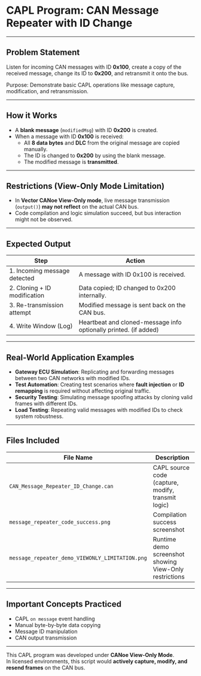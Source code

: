 
# CAPL Program: CAN Message Repeater with ID Change

---

## Problem Statement
Listen for incoming CAN messages with ID **0x100**, create a copy of the received message, change its ID to **0x200**, and retransmit it onto the bus.

Purpose: Demonstrate basic CAPL operations like message capture, modification, and retransmission.

---

## How it Works
- A **blank message** (`modifiedMsg`) with ID **0x200** is created.
- When a message with ID **0x100** is received:
  - All **8 data bytes** and **DLC** from the original message are copied manually.
  - The ID is changed to **0x200** by using the blank message.
  - The modified message is **transmitted**.

---

## Restrictions (View-Only Mode Limitation)
- In **Vector CANoe View-Only mode**, live message transmission (`output()`) **may not reflect** on the actual CAN bus.
- Code compilation and logic simulation succeed, but bus interaction might not be observed.


---

## Expected Output 
| Step                        | Action                                            |
|------------------------------|---------------------------------------------------|
| 1. Incoming message detected | A message with ID 0x100 is received.              |
| 2. Cloning + ID modification | Data copied; ID changed to 0x200 internally.      |
| 3. Re-transmission attempt   | Modified message is sent back on the CAN bus.     |
| 4. Write Window (Log)        | Heartbeat and cloned-message info optionally printed. (if added) |

---

## Real-World Application Examples
- **Gateway ECU Simulation**: Replicating and forwarding messages between two CAN networks with modified IDs.
- **Test Automation**: Creating test scenarios where **fault injection** or **ID remapping** is required without affecting original traffic.
- **Security Testing**: Simulating message spoofing attacks by cloning valid frames with different IDs.
- **Load Testing**: Repeating valid messages with modified IDs to check system robustness.

---

## Files Included
| File Name | Description |
|-----------|-------------|
| `CAN_Message_Repeater_ID_Change.can` | CAPL source code (capture, modify, transmit logic) |
| `message_repeater_code_success.png` | Compilation success screenshot |
| `message_repeater_demo_VIEWONLY_LIMITATION.png` | Runtime demo screenshot showing View-Only restrictions |

---

## Important Concepts Practiced
- CAPL `on message` event handling
- Manual byte-by-byte data copying
- Message ID manipulation
- CAN output transmission

---

This CAPL program was developed under **CANoe View-Only Mode**.  
In licensed environments, this script would **actively capture, modify, and resend frames** on the CAN bus.


